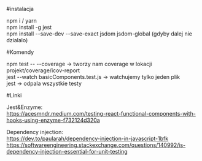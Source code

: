 #instalacja

npm i / yarn <br />
npm install -g jest <br />
npm install --save-dev --save-exact jsdom jsdom-global (gdyby dalej nie dzialalo) <br />

#Komendy

npm test -- --coverage -> tworzy nam coverage w lokacji projekt/coverage/icov-report <br />
jest --watch basicComponents.test.js -> watchujemy tylko jeden plik <br />
jest -> odpala wszystkie testy <br />

#Linki

Jest&Enzyme: <br />
https://acesmndr.medium.com/testing-react-functional-components-with-hooks-using-enzyme-f732124d320a <br />

Dependency injection: <br />
https://dev.to/paularah/dependency-injection-in-javascript-1bfk <br />
https://softwareengineering.stackexchange.com/questions/140992/is-dependency-injection-essential-for-unit-testing <br />

